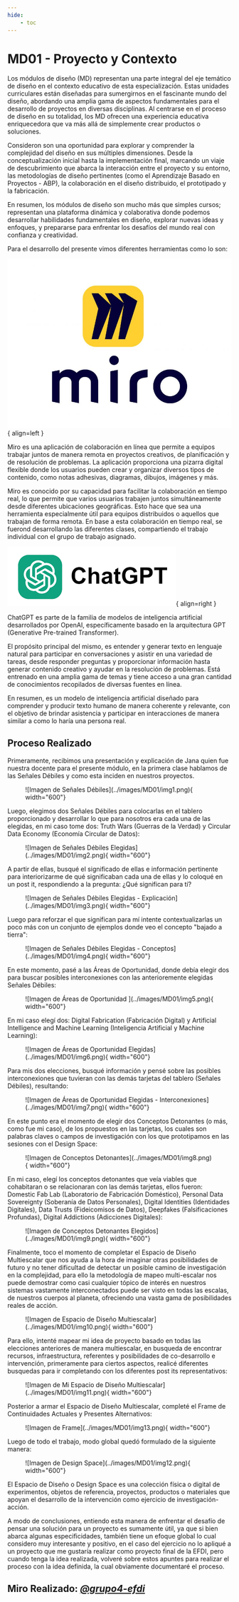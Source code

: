 ```yaml
---
hide:
    - toc
---
```


# MD01 - Proyecto y Contexto

Los módulos de diseño (MD) representan una parte integral del eje temático de diseño en el contexto educativo de esta especialización. Estas unidades curriculares están diseñadas para sumergirnos en el fascinante mundo del diseño, abordando una amplia gama de aspectos fundamentales para el desarrollo de proyectos en diversas disciplinas. Al centrarse en el proceso de diseño en su totalidad, los MD ofrecen una experiencia educativa enriquecedora que va más allá de simplemente crear productos o soluciones.

Consideron son una oportunidad para explorar y comprender la complejidad del diseño en sus múltiples dimensiones. Desde la conceptualización inicial hasta la implementación final, marcando un viaje de descubrimiento que abarca la interacción entre el proyecto y su entorno, las metodologías de diseño pertinentes (como el Aprendizaje Basado en Proyectos - ABP), la colaboración en el diseño distribuido, el prototipado y la fabricación.

En resumen, los módulos de diseño son mucho más que simples cursos; representan una plataforma dinámica y colaborativa donde podemos desarrollar habilidades fundamentales en diseño, explorar nuevas ideas y enfoques, y prepararse para enfrentar los desafíos del mundo real con confianza y creatividad.

Para el desarrollo del presente vimos diferentes herramientas como lo son: 

![Imagen de MIRO](../images/MD01/miro.png#md01){ align=left }

Miro es una aplicación de colaboración en línea que permite a equipos trabajar juntos de manera remota en proyectos creativos, de planificación y de resolución de problemas. La aplicación proporciona una pizarra digital flexible donde los usuarios pueden crear y organizar diversos tipos de contenido, como notas adhesivas, diagramas, dibujos, imágenes y más.

Miro es conocido por su capacidad para facilitar la colaboración en tiempo real, lo que permite que varios usuarios trabajen juntos simultáneamente desde diferentes ubicaciones geográficas. Esto hace que sea una herramienta especialmente útil para equipos distribuidos o aquellos que trabajan de forma remota. En base a esta colaboración en tiempo real, se fuerond desarrollando las diferentes clases, compartiendo el trabajo individual con el grupo de trabajo asignado.

![Imagen de ChatGPT](../images/MD01/chatgpt.png#md01){ align=right }

ChatGPT es parte de la familia de modelos de inteligencia artificial desarrollados por OpenAI, específicamente basado en la arquitectura GPT (Generative Pre-trained Transformer).

El propósito principal del mismo, es entender y generar texto en lenguaje natural para participar en conversaciones y asistir en una variedad de tareas, desde responder preguntas y proporcionar información hasta generar contenido creativo y ayudar en la resolución de problemas. Está entrenado en una amplia gama de temas y tiene acceso a una gran cantidad de conocimientos recopilados de diversas fuentes en línea.

En resumen, es un modelo de inteligencia artificial diseñado para comprender y producir texto humano de manera coherente y relevante, con el objetivo de brindar asistencia y participar en interacciones de manera similar a como lo haría una persona real.

## Proceso Realizado

Primeramente, recibimos una presentación y explicación de Jana quien fue nuestra docente para el presente módulo, en la primera clase hablamos de las Señales Débiles y como esta inciden en nuestros proyectos.

<figure markdown="span">
  ![Imagen de Señales Débiles](../images/MD01/img1.png){ width="600"}
</figure>

Luego, elegimos dos Señales Débiles para colocarlas en el tablero proporcionado y desarrollar lo que para nosotros era cada una de las elegidas, en mi caso tome dos: Truth Wars (Guerras de la Verdad) y Circular Data Economy (Economía Circular de Datos):

<figure markdown="span">
  ![Imagen de Señales Débiles Elegidas](../images/MD01/img2.png){ width="600"}
</figure>

A partir de ellas, busqué el significado de ellas e información pertinente para interiorizarme de qué significaban cada una de ellas y lo coloqué en un post it, respondiendo a la pregunta: ¿Qué significan para tí?

<figure markdown="span">
  ![Imagen de Señales Débiles Elegidas - Explicación](../images/MD01/img3.png){ width="600"}
</figure>

Luego para reforzar el que significan para mí intente contextualizarlas un poco más con un conjunto de ejemplos donde veo el concepto "bajado a tierra":

<figure markdown="span">
  ![Imagen de Señales Débiles Elegidas - Conceptos](../images/MD01/img4.png){ width="600"}
</figure>

En este momento, pasé a las Áreas de Oportunidad, donde debía elegir dos para buscar posibles interconexiones con las anterioremente elegidas Señales Débiles:

<figure markdown="span">
  ![Imagen de Áreas de Oportunidad ](../images/MD01/img5.png){ width="600"}
</figure>

En mi caso elegí dos: Digital Fabrication (Fabricación Digital) y Artificial Intelligence and Machine Learning (Inteligencia Artificial y Machine Learning):

<figure markdown="span">
  ![Imagen de Áreas de Oportunidad Elegidas](../images/MD01/img6.png){ width="600"}
</figure>

Para mis dos elecciones, busqué información y pensé sobre las posibles interconexiones que tuvieran con las demás tarjetas del tablero (Señales Débiles), resultando:

<figure markdown="span">
  ![Imagen de Áreas de Oportunidad Elegidas - Interconexiones](../images/MD01/img7.png){ width="600"}
</figure>

En este punto era el momento de elegir dos Conceptos Detonantes (o más, como fue mi caso), de los propuestos en las tarjetas, los cuales son palabras claves o campos de investigación con los que prototipamos en las sesiones con el Design Space:

<figure markdown="span">
  ![Imagen de Conceptos Detonantes](../images/MD01/img8.png){ width="600"}
</figure>

En mi caso, elegí los conceptos detonantes que veía viables que cohabitaran o se relacionaran con las demás tarjetas, ellos fueron: Domestic Fab Lab (Laboratorio de Fabricación Doméstico), Personal Data Sovereignty (Soberanía de Datos Personales), Digital Identities (Identidades Digitales), Data Trusts (Fideicomisos de Datos), Deepfakes (Falsificaciones Profundas), Digital Addictions (Adicciones Digitales): 

<figure markdown="span">
  ![Imagen de Conceptos Detonantes Elegidos](../images/MD01/img9.png){ width="600"}
</figure>

Finalmente, toco el momento de completar el Espacio de Diseño Multiescalar que nos ayuda a la hora de imaginar otras posibilidades de futuro y no tener dificultad de detectar un posible camino de investigación en la complejidad, para ello la metodología de mapeo multi-escalar nos puede demostrar como casi cualquier tópico de interés en nuestros sistemas vastamente interconectados puede ser visto en todas las escalas, de nuestros cuerpos al planeta, ofreciendo una vasta gama de posibilidades reales de acción.

<figure markdown="span">
  ![Imagen de Espacio de Diseño Multiescalar](../images/MD01/img10.png){ width="600"}
</figure>

Para ello, intenté mapear mi idea de proyecto basado en todas las elecciones anteriores de manera multiescalar, en busqueda de encontrar recursos, infraestructura, referentes y posibilidades de co-desarrollo e intervención, primeramente para ciertos aspectos, realicé diferentes busquedas para ir completando con los diferentes post its representativos:

<figure markdown="span">
  ![Imagen de Mi Espacio de Diseño Multiescalar](../images/MD01/img11.png){ width="600"}
</figure>

Posterior a armar el Espacio de Diseño Multiescalar, completé el Frame de Continuidades Actuales y Presentes Alternativos:

<figure markdown="span">
  ![Imagen de Frame](../images/MD01/img13.png){ width="600"}
</figure>

Luego de todo el trabajo, modo global quedó formulado de la siguiente manera:

<figure markdown="span">
  ![Imagen de Design Space](../images/MD01/img12.png){ width="600"}
</figure>

El Espacio de Diseño o Design Space es una colección física o digital de experimentos, objetos de referencia, proyectos, productos o materiales que apoyan el desarrollo de la intervención como ejercicio de investigación-acción. 

A modo de conclusiones, entiendo esta manera de enfrentar el desafío de pensar una solución para un proyecto es sumamente útil, ya que si bien abarca algunas especificidades, también tiene un efoque global lo cual considero muy interesante y positivo, en el caso del ejercicio no lo apliqué a un proyecto que me gustaría realizar como proyecto final de la EFDI, pero cuando tenga la idea realizada, volveré sobre estos apuntes para realizar el proceso con la idea definida, la cual obviamente documentaré el proceso.



## Miro Realizado: *[@grupo4-efdi](https://miro.com/app/board/uXjVKQD5ciI=/)*
